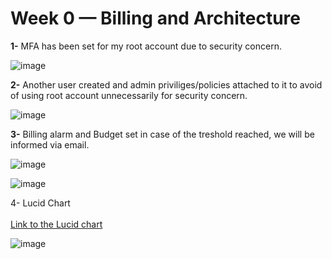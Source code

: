 # Week 0 — Billing and Architecture

**1-** MFA has been set for my root account due to security concern. 

![image](https://user-images.githubusercontent.com/40344567/219970959-3ecbaf41-f32f-4891-b22e-cb145466da23.png)


**2-** Another user created and admin priviliges/policies attached to it to avoid of using root account unnecessarily for security concern.    

![image](https://user-images.githubusercontent.com/40344567/219971098-714a9fce-e788-43df-9779-7e421b57a9d4.png)  


**3-** Billing alarm and Budget set in case of the treshold reached, we will be informed via email.

![image](https://user-images.githubusercontent.com/40344567/219971548-b05afe7b-cbaf-4dee-b38f-36287e3ba86e.png)  
  
  ![image](https://user-images.githubusercontent.com/40344567/219971577-5f663356-fc70-41c4-a189-3d7a2bf9ce67.png)  
    
 4- Lucid Chart  
 \
   [Link to the Lucid chart]([url](https://lucid.app/lucidchart/ff2f1b00-5ec6-4bf2-ac00-f304b828c950/edit?viewport_loc=-262%2C25%2C2560%2C1168%2C0_0&invitationId=inv_6716dcc9-221a-4c50-955a-9b5a860495be))  
   
 ![image](https://user-images.githubusercontent.com/40344567/219979497-8e1cdc92-6631-4947-b3a2-9d43e5db3a8d.png)
  

 
  




